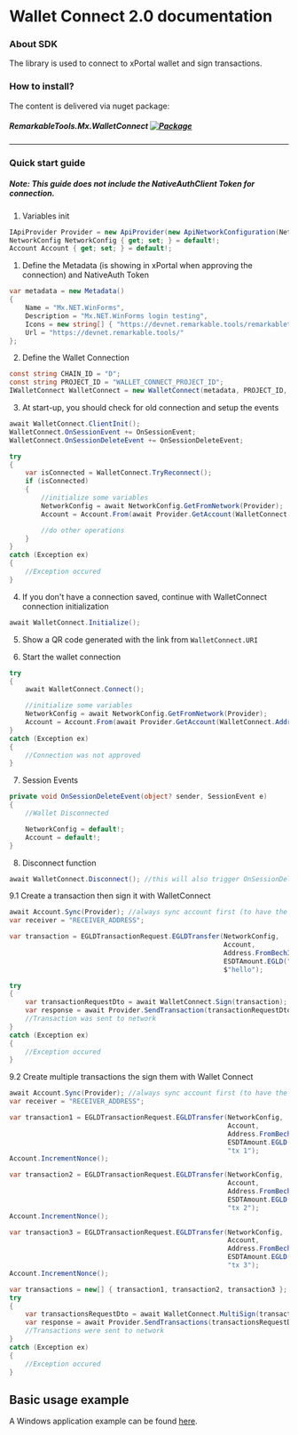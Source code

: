 # Wallet Connect 2.0 documentation

### About SDK
The library is used to connect to xPortal wallet and sign transactions.

### How to install?
The content is delivered via nuget package:
##### RemarkableTools.Mx.WalletConnect [![Package](https://img.shields.io/nuget/v/RemarkableTools.Mx.WalletConnect)](https://www.nuget.org/packages/RemarkableTools.Mx.WalletConnect/)

---

### Quick start guide
##### Note: This guide does not include the NativeAuthClient Token for connection.

1. Variables init
```csharp
IApiProvider Provider = new ApiProvider(new ApiNetworkConfiguration(Network.DevNet));
NetworkConfig NetworkConfig { get; set; } = default!;
Account Account { get; set; } = default!;
```

1. Define the Metadata (is showing in xPortal when approving the connection) and NativeAuth Token
```csharp
var metadata = new Metadata()
{
    Name = "Mx.NET.WinForms",
    Description = "Mx.NET.WinForms login testing",
    Icons = new string[] { "https://devnet.remarkable.tools/remarkabletools.ico" },
    Url = "https://devnet.remarkable.tools/"
};
```

2. Define the Wallet Connection
```csharp
const string CHAIN_ID = "D";
const string PROJECT_ID = "WALLET_CONNECT_PROJECT_ID";
IWalletConnect WalletConnect = new WalletConnect(metadata, PROJECT_ID, CHAIN_ID);
```

3. At start-up, you should check for old connection and setup the events
```csharp
await WalletConnect.ClientInit();
WalletConnect.OnSessionEvent += OnSessionEvent;
WalletConnect.OnSessionDeleteEvent += OnSessionDeleteEvent;

try
{
    var isConnected = WalletConnect.TryReconnect();
    if (isConnected)
    {
        //initialize some variables
        NetworkConfig = await NetworkConfig.GetFromNetwork(Provider);
        Account = Account.From(await Provider.GetAccount(WalletConnect.Address));

        //do other operations
    }
}
catch (Exception ex)
{
    //Exception occured
}
```

4. If you don't have a connection saved, continue with WalletConnect connection initialization
```csharp
await WalletConnect.Initialize();
```

5. Show a QR code generated with the link from `WalletConnect.URI`

6. Start the wallet connection
```csharp
try
{
    await WalletConnect.Connect(); 

    //initialize some variables
    NetworkConfig = await NetworkConfig.GetFromNetwork(Provider);
    Account = Account.From(await Provider.GetAccount(WalletConnect.Address));
}
catch (Exception ex)
{
    //Connection was not approved
}
```

7. Session Events
```csharp
private void OnSessionDeleteEvent(object? sender, SessionEvent e)
{
    //Wallet Disconnected

    NetworkConfig = default!;
    Account = default!;
}
```

8. Disconnect function
```csharp
await WalletConnect.Disconnect(); //this will also trigger OnSessionDeleteEvent
```

9.1 Create a transaction then sign it with WalletConnect
```csharp
await Account.Sync(Provider); //always sync account first (to have the latest nonce)
var receiver = "RECEIVER_ADDRESS";

var transaction = EGLDTransactionRequest.EGLDTransfer(NetworkConfig,
                                                      Account,
                                                      Address.FromBech32(receiver),
                                                      ESDTAmount.EGLD("1.5"),
                                                      $"hello");

try
{
    var transactionRequestDto = await WalletConnect.Sign(transaction);
    var response = await Provider.SendTransaction(transactionRequestDto);
    //Transaction was sent to network
}
catch (Exception ex)
{
    //Exception occured
}
```

9.2 Create multiple transactions the sign them with Wallet Connect
```csharp
await Account.Sync(Provider); //always sync account first (to have the latest nonce)
var receiver = "RECEIVER_ADDRESS";

var transaction1 = EGLDTransactionRequest.EGLDTransfer(NetworkConfig,
                                                       Account,
                                                       Address.FromBech32(receiver),
                                                       ESDTAmount.EGLD("0.1"),
                                                       "tx 1");
Account.IncrementNonce();

var transaction2 = EGLDTransactionRequest.EGLDTransfer(NetworkConfig,
                                                       Account,
                                                       Address.FromBech32(receiver),
                                                       ESDTAmount.EGLD("0.2"),
                                                       "tx 2");
Account.IncrementNonce();

var transaction3 = EGLDTransactionRequest.EGLDTransfer(NetworkConfig,
                                                       Account,
                                                       Address.FromBech32(receiver),
                                                       ESDTAmount.EGLD("0.3"),
                                                       "tx 3");
Account.IncrementNonce();

var transactions = new[] { transaction1, transaction2, transaction3 };
try
{
    var transactionsRequestDto = await WalletConnect.MultiSign(transactions);
    var response = await Provider.SendTransactions(transactionsRequestDto);
    //Transactions were sent to network
}
catch (Exception ex)
{
    //Exception occured
}
```

## Basic usage example
A Windows application example can be found [here](https://github.com/RemarkableTools/Mx.NET.Examples/tree/main/examples/WinForms).